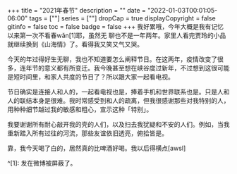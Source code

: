 +++
title = "2021年春节"
description = ""
date = "2022-01-03T00:01:05-06:00"
tags = [""]
series = [""]
dropCap = true
displayCopyright = false
gitinfo = false
toc = false
badge = false
+++
我好累哦，今年大概是我有记忆以来第一次不看春wǎn[1]耶，虽然无 聊也不是一年两年。家里人看完贾玲的小品就继续换到《山海情》了。看得我又笑又气又哭。

今天的年过得好生无聊，我也不知道要怎么阐释节日。在这两年，疫情改变了很多，连年节的意义都有所变迁。我今晚甚至想在峡谷度过新年，不过想到这很可能是短时间里，和家人共度的节日了？所以跟大家一起看电视。

节日确实是连接人和人的，一起看电视也是，捧着手机和世界联系也是。只是人和人的联结本身是很难。我时常感受到和人的疏离，但我很感谢那些对我特别的人，用种种细节越过我的敏感和粗心，宣示这种「特别」。

我要谢谢所有耐心敲开我的壳的人们，以及扫去我犹疑和不安的人们。例如，当我重新踏入所有过往的河流，那些友谊依旧透亮，俯拾皆是。

靠，我今天喝了白的，居然真的比啤酒好喝。我以后得横点[awsl]

^[1]: 发在微博被屏蔽了。